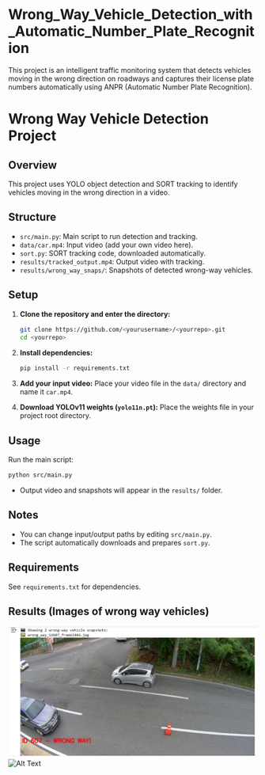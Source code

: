 # Wrong_Way_Vehicle_Detection_with_Automatic_Number_Plate_Recognition
This project is an intelligent traffic monitoring system that detects vehicles moving in the wrong direction on roadways and captures their license plate numbers automatically using ANPR (Automatic Number Plate Recognition).

# Wrong Way Vehicle Detection Project

## Overview
This project uses YOLO object detection and SORT tracking to identify vehicles moving in the wrong direction in a video.

## Structure
- `src/main.py`: Main script to run detection and tracking.
- `data/car.mp4`: Input video (add your own video here).
- `sort.py`: SORT tracking code, downloaded automatically.
- `results/tracked_output.mp4`: Output video with tracking.
- `results/wrong_way_snaps/`: Snapshots of detected wrong-way vehicles.

## Setup

1. **Clone the repository and enter the directory:**
   ```sh
   git clone https://github.com/<yourusername>/<yourrepo>.git
   cd <yourrepo>
   ```

2. **Install dependencies:**
   ```sh
   pip install -r requirements.txt
   ```

3. **Add your input video:**
   Place your video file in the `data/` directory and name it `car.mp4`.

4. **Download YOLOv11 weights (`yolo11n.pt`):**
   Place the weights file in your project root directory.

## Usage

Run the main script:
```sh
python src/main.py
```

- Output video and snapshots will appear in the `results/` folder.

## Notes
- You can change input/output paths by editing `src/main.py`.
- The script automatically downloads and prepares `sort.py`.

## Requirements
See `requirements.txt` for dependencies.

## Results (Images of wrong way vehicles)
![Alt Text](WWV-Detected/WDD1.jpg)
![Alt Text](WWV-Detected/WDD2.jpg)


